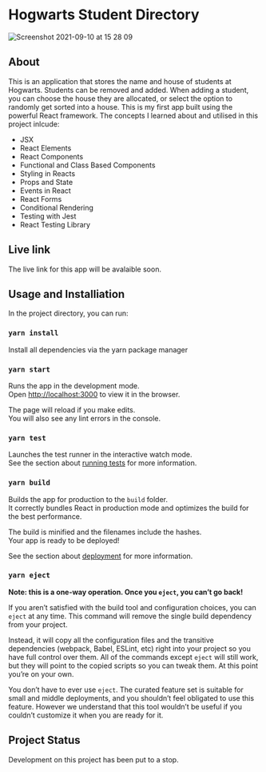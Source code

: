 # Hogwarts Student Directory

![Screenshot 2021-09-10 at 15 28 09](https://user-images.githubusercontent.com/43793942/132869605-27c13cb8-c292-45ce-99f8-aa0228a48064.png)



## About

This is an application that stores the name and house of students at Hogwarts. Students can be removed and added. When adding a student, you can choose the house they are allocated, or select the option to randomly get sorted into a house. This is my first app built using the powerful React framework. The concepts I learned about and utilised in this project inlcude: 

* JSX
* React Elements
* React Components
* Functional and Class Based Components
* Styling in Reacts
* Props and State
* Events in React
* React Forms
* Conditional Rendering
* Testing with Jest
* React Testing Library


## Live link

The live link for this app will be avalaible soon. 

## Usage and Installiation

In the project directory, you can run:

### `yarn install`

Install all dependencies via the yarn package manager

### `yarn start`

Runs the app in the development mode.\
Open [http://localhost:3000](http://localhost:3000) to view it in the browser.

The page will reload if you make edits.\
You will also see any lint errors in the console.

### `yarn test`

Launches the test runner in the interactive watch mode.\
See the section about [running tests](https://facebook.github.io/create-react-app/docs/running-tests) for more information.

### `yarn build`

Builds the app for production to the `build` folder.\
It correctly bundles React in production mode and optimizes the build for the best performance.

The build is minified and the filenames include the hashes.\
Your app is ready to be deployed!

See the section about [deployment](https://facebook.github.io/create-react-app/docs/deployment) for more information.

### `yarn eject`

**Note: this is a one-way operation. Once you `eject`, you can’t go back!**

If you aren’t satisfied with the build tool and configuration choices, you can `eject` at any time. This command will remove the single build dependency from your project.

Instead, it will copy all the configuration files and the transitive dependencies (webpack, Babel, ESLint, etc) right into your project so you have full control over them. All of the commands except `eject` will still work, but they will point to the copied scripts so you can tweak them. At this point you’re on your own.

You don’t have to ever use `eject`. The curated feature set is suitable for small and middle deployments, and you shouldn’t feel obligated to use this feature. However we understand that this tool wouldn’t be useful if you couldn’t customize it when you are ready for it.


## Project Status

Development on this project has been put to a stop.  
